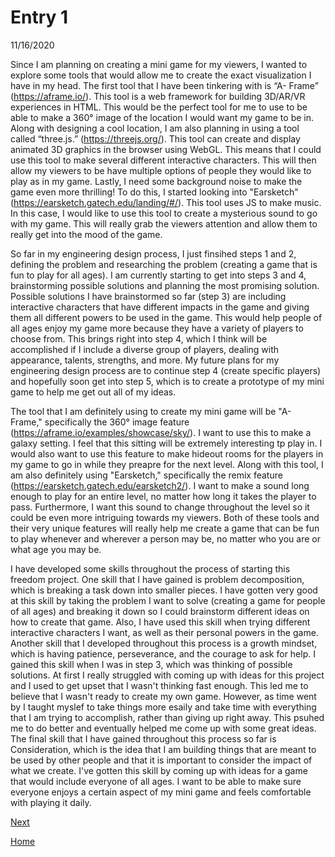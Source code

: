 # Entry 1
11/16/2020

Since I am planning on creating a mini game for my viewers, I wanted to explore some tools that would allow me to create the exact visualization I have in my head. The first tool that I have been tinkering with is “A- Frame” (https://aframe.io/). This tool is a web framework for building 3D/AR/VR experiences in HTML. This would be the perfect tool for me to use to be able to make a 360° image of the location I would want my game to be in. Along with designing a cool location, I am also planning in using a tool called “three.js.” (https://threejs.org/). This tool can create and display animated 3D graphics in the browser using WebGL. This means that I could use this tool to make several different interactive characters. This will then allow my viewers to be have multiple options of people they would like to play as in my game. Lastly, I need some background noise to make the game even more thrilling! To do this, I started looking into "Earsketch" (https://earsketch.gatech.edu/landing/#/). This tool uses JS to make music. In this case, I would like to use this tool to create a mysterious sound to go with my game. This will really grab the viewers attention and allow them to really get into the mood of the game. 

So far in my engineering design process, I just finsihed steps 1 and 2, defining the problem and researching the problem (creating a game that is fun to play for all ages). I am currently starting to get into steps 3 and 4, brainstorming possible solutions and planning the most promising solution. Possible solutions I have brainstormed so far (step 3) are including interactive characters that have different impacts in the game and giving them all different powers to be used in the game. This would help people of all ages enjoy my game more because they have a variety of players to choose from. This brings right into step 4, which I think will be accomplished if I include a diverse group of players, dealing with appearance, talents, strengths, and more. My future plans for my engineering design process are to continue step 4 (create specific players) and hopefully soon get into step 5, which is to create a prototype of my mini game to help me get out all of my ideas. 

The tool that I am definitely using to create my mini game will be "A- Frame," specifically the 360° image feature (https://aframe.io/examples/showcase/sky/). I want to use this to make a galaxy setting. I feel that this sitting will be extremely interesting tp play in. I would also want to use this feature to make hideout rooms for the players in my game to go in while they preapre for the next level. Along with this tool, I am also definitely using "Earsketch," specifically the remix feature (https://earsketch.gatech.edu/earsketch2/). I want to make a sound long enough to play for an entire level, no matter how long it takes the player to pass. Furthermore, I want this sound to change throughout the level so it could be even more intriguing towards my viewers. Both of these tools and their very unique features will really help me create a game that can be fun to play whenever and wherever a person may be, no matter who you are or what age you may be. 

I have developed some skills throughout the process of starting this freedom project. One skill that I have gained is problem decomposition, which is breaking a task down into smaller pieces. I have gotten very good at this skill by taking the problem I want to solve (creating a game for people of all ages) and breaking it down so I could brainstorm different ideas on how to create that game. Also, I have used this skill when trying different interactive characters I want, as well as their personal powers in the game. Another skill that I developed throughout this process is a growth mindset, which is having patience, perseverance, and the courage to ask for help. I gained this skill when I was in step 3, which was thinking of possible solutions. At first I really struggled with coming up with ideas for this project and I used to get upset that I wasn't thinking fast enough. This led me to believe that I wasn't ready to create my own game. However, as time went by I taught myslef to take things more esaily and take time with everything that I am trying to accomplish, rather than giving up right away. This psuhed me to do better and eventually helped me come up with some great ideas. The final skill that I have gained throughout this process so far is Consideration, which is the idea that I am building things that are meant to be used by other people and that it is important to consider the impact of what we create. I've gotten this skill by coming up with ideas for a game that would include everyone of all ages. I want to be able to make sure everyone enjoys a certain aspect of my mini game and feels comfortable with playing it daily. 




[Next](entry02.md)

[Home](../README.md)
